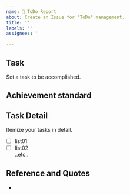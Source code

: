 ```yaml
---
name: 📝 ToDo Report
about: Create an Issue for "ToDo" management.
title: ''
labels: ''
assignees: ''

---
```


## Task
Set a task to be accomplished.    

## Achievement standard

## Task Detail
Itemize your tasks in detail.
- [ ] list01
- [ ] list02  
   ..etc.. 

##  Reference and Quotes
- []()
